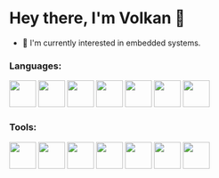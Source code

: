 <h1> Hey there, I'm Volkan 👋 </h1>

- 🌱 I'm currently interested in embedded systems.

<h3 align="left">Languages:</h3>
<p align="left">
  <img src="https://cdn.jsdelivr.net/gh/devicons/devicon@latest/icons/java/java-original-wordmark.svg" height="48" />
  <img src="https://cdn.jsdelivr.net/gh/devicons/devicon@latest/icons/csharp/csharp-original.svg" height="48" />
  <img src="https://cdn.jsdelivr.net/gh/devicons/devicon@latest/icons/python/python-original-wordmark.svg" height="48" />
  <img src="https://cdn.jsdelivr.net/gh/devicons/devicon@latest/icons/html5/html5-original-wordmark.svg" height="48" />
  <img src="https://cdn.jsdelivr.net/gh/devicons/devicon@latest/icons/css3/css3-original-wordmark.svg" height="48" />
  <img src="https://cdn.jsdelivr.net/gh/devicons/devicon@latest/icons/javascript/javascript-original.svg" height="48" />
  <img src="https://cdn.jsdelivr.net/gh/devicons/devicon@latest/icons/php/php-original.svg" height="48" />
</p>


<h3 align="left">Tools:</h3>
<p align="left">
  <img src="https://cdn.jsdelivr.net/gh/devicons/devicon@latest/icons/visualstudio/visualstudio-original.svg" height="48" />
  <img src="https://cdn.jsdelivr.net/gh/devicons/devicon@latest/icons/vscode/vscode-original.svg" height="48" />
  <img src="https://cdn.jsdelivr.net/gh/devicons/devicon@latest/icons/anaconda/anaconda-original.svg" height="48" />
  <img src="https://cdn.jsdelivr.net/gh/devicons/devicon@latest/icons/spyder/spyder-original.svg" height="48" />
  <img src="https://cdn.jsdelivr.net/gh/devicons/devicon@latest/icons/pycharm/pycharm-original.svg" height="48" />
  <img src="https://cdn.jsdelivr.net/gh/devicons/devicon@latest/icons/intellij/intellij-original.svg" height="48" />
  <img src="https://cdn.jsdelivr.net/gh/devicons/devicon@latest/icons/androidstudio/androidstudio-original.svg" height="48" />



</p>








